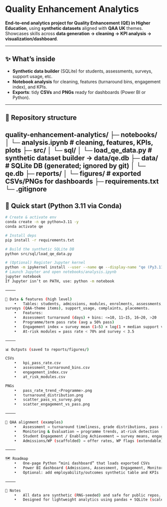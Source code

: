 # Quality Enhancement Analytics

**End‑to‑end analytics project for Quality Enhancement (QE) in Higher Education**, using **synthetic datasets** aligned with **QAA UK** themes.  
Showcases skills across **data generation → cleaning → KPI analysis → visualization/dashboard**.

---

## ✨ What’s inside

- **Synthetic data builder** (SQLite) for students, assessments, surveys, support usage, etc.
- **Notebook analysis** for cleaning, features (turnaround bins, engagement index), and KPIs.
- **Exports**: tidy **CSVs** and **PNGs** ready for dashboards (Power BI or Python).

---

## 📁 Repository structure
quality-enhancement-analytics/
├─ notebooks/
│  └─ analysis.ipynb          # cleaning, features, KPIs, plots
├─ src/
│  └─ sql/
│     └─ load_qe_data.py      # synthetic dataset builder → data/qe.db
├─ data/                      # SQLite DB (generated; ignored by git)
│  └─ qe.db
├─ reports/
│  └─ figures/                # exported CSVs/PNGs for dashboards
├─ requirements.txt
└─ .gitignore
---

## 🚀 Quick start (Python 3.11 via Conda)

```bash
# Create & activate env
conda create -n qe python=3.11 -y
conda activate qe

# Install deps
pip install -r requirements.txt

# Build the synthetic SQLite DB
python src/sql/load_qe_data.py

# (Optional) Register Jupyter kernel
python -m ipykernel install --user --name qe --display-name "qe (Py3.11)"
# Launch Jupyter and open notebooks/analysis.ipynb
jupyter notebook
If Jupyter isn’t on PATH, use: python -m notebook

⸻

🧪 Data & features (high level)
	•	Tables: students, admissions, modules, enrolments, assessments, grades,
surveys (QAA-theme items), support_usage, complaints, placements.
	•	Features:
	•	Assessment turnaround (days) + bins: <=10, 11–15, 16–20, >20
	•	Programme/term pass rate (avg ≥ 50% pass)
	•	Engagement index = survey mean (1–5) × log(1 + median support visits)
	•	At‑risk modules = pass rate < 70% and survey < 3.5

⸻

📊 Outputs (saved to reports/figures/)

CSVs
	•	kpi_pass_rate.csv
	•	assessment_turnaround_bins.csv
	•	engagement_index.csv
	•	at_risk_modules.csv

PNGs
	•	pass_rate_trend_<Programme>.png
	•	turnaround_distribution.png
	•	scatter_pass_vs_survey.png
	•	scatter_engagement_vs_pass.png

⸻

🧭 QAA alignment (examples)
	•	Assessment → turnaround timeliness, grade distributions, pass rates
	•	Monitoring & Evaluation → programme trends, at‑risk detection
	•	Student Engagement / Enabling Achievement → survey means, engagement index
	•	Admissions/WP (scaffolded) → offer rates, WP flags (extendable)

⸻

🗺️ Roadmap
	•	One‑page Python “mini dashboard” that loads exported CSVs
	•	Power BI dashboard (Admissions, Assessment, Engagement, Monitoring tabs)
	•	Optional: add employability/outcomes synthetic table and KPIs

⸻

🤝 Notes
	•	All data are synthetic (RNG‑seeded) and safe for public repos.
	•	Designed for lightweight analytics using pandas + SQLite (scale up to Spark only if needed).